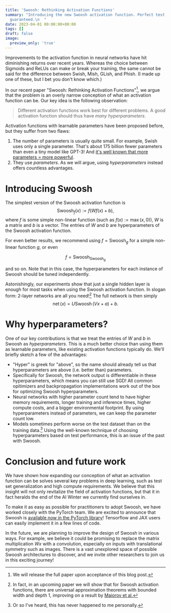 ```yaml
---
title: 'Swoosh: Rethinking Activation Functions'
summary: "Introducing the new Swoosh activation function. Perfect test set generalization\n\
  guaranteed.\n  "
date: 2023-04-01 00:00:00+00:00
tags: []
draft: false
image:
  preview_only: 'true'
---
```

Improvements to the activation function in neural networks have hit diminishing returns over recent years. Whereas the choice between Sigmoids and ReLUs can make or break your training, the same cannot be said for the difference between Swish, Mish, GLish, and Phish. (I made up one of these, but I bet you don't know which.)

In our recent paper "Swoosh: Rethinking Activation Functions"[^1], we argue that the problem is an overly narrow conception of what an activation function can be. Our key idea is the following observation:

> Different activation functions work best for different problems. A good activation function should thus have *many hyperparameters*.

Activation functions with learnable parameters have been proposed before, but they suffer from two flaws:
1. The number of parameters is usually quite small. For example, Swish uses only a single parameter. That's about 175 billion fewer parameters than even a tiny model like GPT-3! And [it's well known that more parameters = more powerful](https://twitter.com/AndrewSteinwold/status/1594889562526027777).
2. They use *parameters*. As we will argue, using *hyperparameters* instead offers countless advantages.

# Introducing Swoosh
The simplest version of the Swoosh activation function is
$$\operatorname{Swoosh}_{f}(x) := f(Wf(x) + b),$$
where $f$ is some simple non-linear function (such as $f(x) := \max(x, 0)$), $W$ is a matrix and $b$ is a vector. The entries of $W$ and $b$ are hyperparameters of the Swoosh activation function.

For even better results, we recommend using $f = \operatorname{Swoosh}_{g}$
for a simple non-linear function $g$, or even

$$f = \operatorname{Swoosh}_{\operatorname{Swoosh}_g}$$

and so on.
Note that in this case, the hyperparameters for each instance of Swoosh should be tuned independently.

Astonishingly, our experiments show that just a single hidden layer is enough for most tasks when using the Swoosh activation function. In slogan form: 2-layer networks are all you need![^2] The full network is then simply
$$\operatorname{net}(x) = U \operatorname{Swoosh}(Vx + a) + b.$$
# Why hyperparameters?
One of our key contributions is that we treat the entries of $W$ and $b$ in Swoosh as *hyperparameters*. This is a much better choice than using them as learnable parameters, like existing activation functions typically do. We'll briefly sketch a few of the advantages:
- "Hyper" is greek for "above", so the name should already tell us that hyperparameters are above (i.e. better than) parameters.
- Specifically for Swoosh, the network output is differentiable in these hyperparameters, which means you can still use SGD! All common opitimizers and backpropagation implementations work out of the box for optimizing Swoosh hyperparameters.
- Neural networks with higher parameter count tend to have higher memory requirements, longer training and inference times, higher compute costs, and a bigger environmental footprint. By using hyperparameters instead of parameters, we can keep the parameter count low.
- Models sometimes perform worse on the test dataset than on the training data.[^3] Using the well-known technique of choosing hyperparameters based on test performance, this is an issue of the past with Swoosh.

# Conclusion and future work
We have shown how expanding our conception of what an activation function can be solves several key problems in deep learning, such as test set generalization and high compute requirements. We believe that this insight will not only revitalize the field of activation functions, but that it in fact heralds the end of the AI Winter we currently find ourselves in.

To make it as easy as possible for practitioners to adopt Swoosh, we have worked closely with the PyTorch team. We are excited to announce that Swoosh is [available now in the PyTorch library](https://pytorch.org/vision/main/generated/torchvision.ops.MLP.html)! Tensorflow and JAX users can easily implement it in a few lines of code.

In the future, we are planning to improve the design of Swoosh in various ways. For example, we believe it could be promising to replace the matrix multiplication $Wx$ with a convolution, especially on inputs with translational symmetry such as images. There is a vast unexplored space of possible Swoosh architectures to discover, and we invite other researchers to join us in this exciting journey!

[^1]: We will release the full paper upon acceptance of this blog post.
[^2]: In fact, in an upcoming paper we will show that for Swoosh activation functions, there are universal approximation theorems with bounded width and depth 1, improving on a result by [Maiorov et al.](https://www.semanticscholar.org/paper/Lower-bounds-for-approximation-by-MLP-neural-Maiorov-Pinkus/4bdd1f845d26e488d67c0e4549cff17407b980ad)
[^3]: Or so I've heard, this has never happened to me personally.